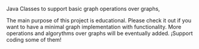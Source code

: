 Java Classes to support basic graph operations over graphs,

The main purpose of this project is educational. Please check it out if you want to have a minimal graph implementation with functionality. More operations and algorythms over graphs will be eventually added. ¡Support coding some of them!
